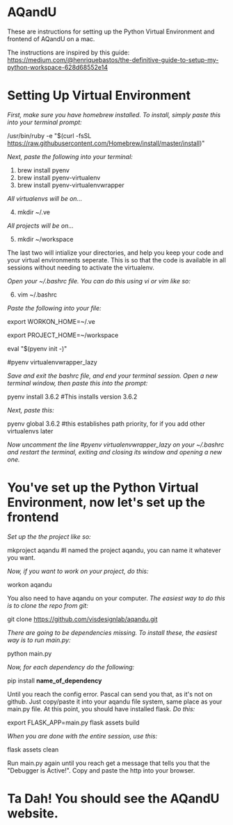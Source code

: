 # AQandU
These are instructions for setting up the Python Virtual Environment and frontend of AQandU on a mac. 

The instructions are inspired by this guide: 
  https://medium.com/@henriquebastos/the-definitive-guide-to-setup-my-python-workspace-628d68552e14
  
# Setting Up Virtual Environment

*First, make sure you have homebrew installed. To install, simply paste this into your terminal prompt:*

  /usr/bin/ruby -e "$(curl -fsSL https://raw.githubusercontent.com/Homebrew/install/master/install)" 

*Next, paste the following into your terminal:*

  1. brew install pyenv
  2. brew install pyenv-virtualenv
  3. brew install pyenv-virtualenvwrapper

*All virtualenvs will be on...*

  4. mkdir ~/.ve 
  
*All projects will be on...*

  5. mkdir ~/workspace
  
The last two will intialize your directories, and help you keep your code and your virtual environments seperate. 
This is so that the code is available in all sessions without needing to activate the virtualenv.

*Open your ~/.bashrc file. You can do this using vi or vim like so:*

  6. vim ~/.bashrc 

*Paste the following into your file:*

  export WORKON_HOME=~/.ve
  
  export PROJECT_HOME=~/workspace
  
  eval "$(pyenv init -)"
  
  #pyenv virtualenvwrapper_lazy
  
*Save and exit the bashrc file, and end your terminal session. Open a new terminal window, then paste this into the prompt:*

  pyenv install 3.6.2 #This installs version 3.6.2
  
*Next, paste this:*

  pyenv global 3.6.2 #this establishes path priority, for if you add other virtualenvs later
  
*Now uncomment the line #pyenv virtualenvwrapper_lazy on your ~/.bashrc and restart the terminal, exiting and closing its window and opening a new one.*

# You've set up the Python Virtual Environment, now let's set up the frontend

*Set up the the project like so:*

  mkproject aqandu #I named the project aqandu, you can name it whatever you want. 
  
*Now, if you want to work on your project, do this:*

  workon aqandu
  
You also need to have aqandu on your computer.
*The easiest way to do this is to clone the repo from git:*

  git clone https://github.com/visdesignlab/aqandu.git
  
*There are going to be dependencies missing. To install these, the easiest way is to run main.py:*

  python main.py
  
*Now, for each dependency do the following:*

  pip install **name_of_dependency**
  
Until you reach the config error. Pascal can send you that, as it's not on github. Just copy/paste it into your aqandu file system, same place as your main.py file. At this point, you should have installed flask. 
*Do this:*

export FLASK_APP=main.py
flask assets build

*When you are done with the entire session, use this:*

flask assets clean

Run main.py again until you reach get a message that tells you that the "Debugger is Active!". Copy and paste the http into your browser. 

# Ta Dah! You should see the AQandU website. 


